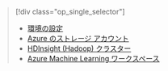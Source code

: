 > [!div class="op_single_selector"]
> * [環境の設定](../articles/machine-learning/machine-learning-data-science-environment-setup.md)
> * [Azure のストレージ アカウント](../articles/storage/common/storage-create-storage-account.md)
> * [HDInsight (Hadoop) クラスター](../articles/machine-learning/machine-learning-data-science-customize-hadoop-cluster.md)
> * [Azure Machine Learning ワークスペース](../articles/machine-learning/machine-learning-create-workspace.md)
> 
> 

